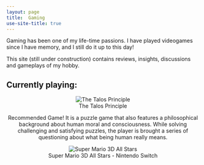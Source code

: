 ```yaml
---
layout: page
title:  Gaming
use-site-title: true
---
```


Gaming has been one of my life-time passions. I have played videogames since I have memory, and I still do it up to this day! 

This site (still under construction) contains reviews, insights, discussions and gameplays of my hobby.

## Currently playing: 

<div style="text-align: center">
<figure>
  <img src="https://upload.wikimedia.org/wikipedia/en/a/ac/The_Talos_Principle.jpg" alt="The Talos Principle"/>
  <figcaption>The Talos Principle</figcaption>
</figure>
  <p>
    Recommended Game! It is a puzzle game that also features a philosophical background about human moral and consciousness. While solving challenging and satisfying puzzles, the player is brought a series of questioning about what being human really means.
 </div>



<div style="text-align: center">
<figure>
  <img src="https://upload.wikimedia.org/wikipedia/en/thumb/0/01/Super_Mario_3D_All_Stars.jpg/220px-Super_Mario_3D_All_Stars.jpg" alt="Super Mario 3D All Stars"/>
  <figcaption>Super Mario 3D All Stars - Nintendo Switch</figcaption>
</figure>
 </div>
